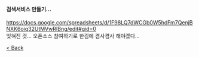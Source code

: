 #### 검색서비스 만들기...  
https://docs.google.com/spreadsheets/d/1F98LQ7dWCGb0W5hdFm7QenjBNXK6oiq32UtMVwRIBng/edit#gid=0  
잊혀진 것... 오픈소스 참여하기로 한김에 겸사겸사 해야겠다...  
  
[< Back](https://git.io/JL704)
